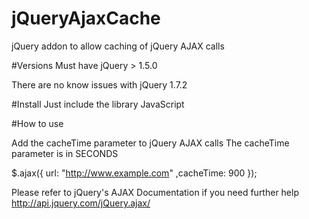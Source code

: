 # jQueryAjaxCache
jQuery addon to allow caching of jQuery AJAX calls

#Versions
Must have jQuery > 1.5.0

There are no know issues with jQuery 1.7.2 

#Install
Just include the library JavaScript

#How to use

Add the cacheTime parameter to jQuery AJAX calls
The cacheTime parameter is in SECONDS

$.ajax({
    url: "http://www.example.com"
    ,cacheTime: 900
});


Please refer to jQuery's AJAX Documentation if you need further help
http://api.jquery.com/jQuery.ajax/

